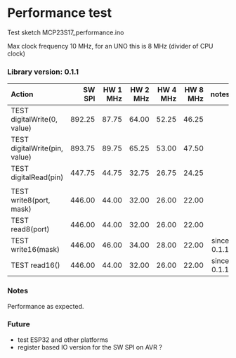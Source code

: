 

# Performance test  

Test sketch  MCP23S17_performance.ino

Max clock frequency 10 MHz, for an UNO this is 8 MHz (divider of CPU clock)

### Library version: 0.1.1

|  Action                       |  SW SPI | HW 1 MHz | HW 2 MHz | HW 4 MHz | HW 8 MHz | notes     |
|:------------------------------|--------:|---------:|---------:|---------:|---------:|:---------:|
| TEST digitalWrite(0, value)   |  892.25 |   87.75  |  64.00   |  52.25   |  46.25   |
| TEST digitalWrite(pin, value) |  893.75 |   89.75  |  65.25   |  53.00   |  47.50   |
| TEST digitalRead(pin)         |  447.75 |   44.75  |  32.75   |  26.75   |  24.25   |
|                               |         |          |          |          |          |
| TEST write8(port, mask)       |  446.00 |   44.00  |  32.00   |  26.00   |  22.00   |
| TEST read8(port)              |  446.00 |   44.00  |  32.00   |  26.00   |  22.00   |
| TEST write16(mask)            |  446.00 |   46.00  |  34.00   |  28.00   |  22.00   | since 0.1.1
| TEST read16()                 |  446.00 |   44.00  |  32.00   |  26.00   |  22.00   | since 0.1.1



### Notes

Performance as expected. 


### Future

- test ESP32 and other platforms
- register based IO version for the SW SPI on AVR ?


